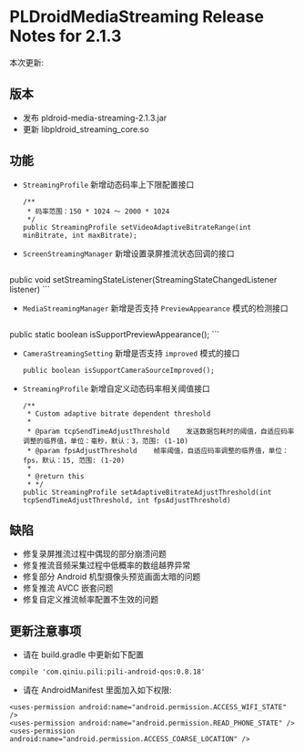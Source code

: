 # PLDroidMediaStreaming Release Notes for 2.1.3

本次更新:

## 版本

- 发布 pldroid-media-streaming-2.1.3.jar
- 更新 libpldroid_streaming_core.so

## 功能

-   `StreamingProfile` 新增动态码率上下限配置接口

	```
    /**
     * 码率范围：150 * 1024 ～ 2000 * 1024
     */
    public StreamingProfile setVideoAdaptiveBitrateRange(int minBitrate, int maxBitrate);
	```

-   `ScreenStreamingManager` 新增设置录屏推流状态回调的接口

	```
   public void setStreamingStateListener(StreamingStateChangedListener listener)
	```

-   `MediaStreamingManager` 新增是否支持 `PreviewAppearance` 模式的检测接口

	```
   public static boolean isSupportPreviewAppearance();
	```

-   `CameraStreamingSetting` 新增是否支持 `improved` 模式的接口

	```
   	public boolean isSupportCameraSourceImproved();
	```

-   `StreamingProfile` 新增自定义动态码率相关阈值接口

	```
    /**
     * Custom adaptive bitrate dependent threshold
     *
     * @param tcpSendTimeAdjustThreshold	发送数据包耗时的阈值，自适应码率调整的临界值，单位：毫秒，默认：3，范围: (1-10)
     * @param fpsAdjustThreshold	帧率阈值，自适应码率调整的临界值，单位：fps，默认：15, 范围: (1-20)
     *
     * @return this
     * */
    public StreamingProfile setAdaptiveBitrateAdjustThreshold(int tcpSendTimeAdjustThreshold, int fpsAdjustThreshold)
	```

## 缺陷

- 修复录屏推流过程中偶现的部分崩溃问题
- 修复推流音频采集过程中低概率的数组越界异常
- 修复部分 Android 机型摄像头预览画面太暗的问题
- 修复推流 AVCC 嵌套问题
- 修复自定义推流帧率配置不生效的问题

## 更新注意事项

- 请在 build.gradle 中更新如下配置

```
compile 'com.qiniu.pili:pili-android-qos:0.8.18'
```

- 请在 AndroidManifest 里面加入如下权限:

```
<uses-permission android:name="android.permission.ACCESS_WIFI_STATE" />
<uses-permission android:name="android.permission.READ_PHONE_STATE" />
<uses-permission android:name="android.permission.ACCESS_COARSE_LOCATION" />
```